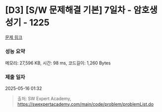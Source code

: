 # [D3] [S/W 문제해결 기본] 7일차 - 암호생성기 - 1225 

[문제 링크](https://swexpertacademy.com/main/code/problem/problemDetail.do?contestProbId=AV14uWl6AF0CFAYD) 

### 성능 요약

메모리: 27,596 KB, 시간: 98 ms, 코드길이: 1,260 Bytes

### 제출 일자

2025-05-16 01:32



> 출처: SW Expert Academy, https://swexpertacademy.com/main/code/problem/problemList.do